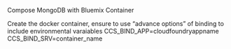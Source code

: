 Compose MongoDB with Bluemix Container

Create the docker container, ensure to use “advance options” of binding to include environmental varaiables
  CCS_BIND_APP=cloudfoundryappname  
	CCS_BIND_SRV=container_name
